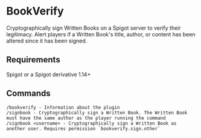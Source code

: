 # BookVerify

Cryptographically sign Written Books on a Spigot server to verify their legitimacy. Alert players if a Written Book's title, author, or content has been altered since it has been signed.

## Requirements
Spigot or a Spigot derivative 1.14+

## Commands
```
/bookverify - Information about the plugin
/signbook - Cryptographically sign a Written Book. The Written Book must have the same author as the player running the command
/signbook <username> - Cryptographically sign a Written Book as another user. Requires permission `bookverify.sign.other`
```
